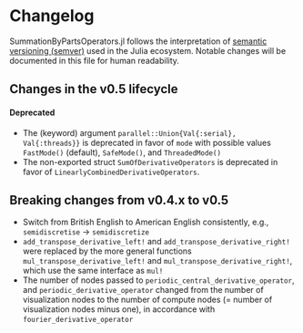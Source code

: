 # Changelog

SummationByPartsOperators.jl follows the interpretation of
[semantic versioning (semver)](https://julialang.github.io/Pkg.jl/dev/compatibility/#Version-specifier-format-1)
used in the Julia ecosystem. Notable changes will be documented in this file
for human readability.


## Changes in the v0.5 lifecycle

#### Deprecated

- The (keyword) argument `parallel::Union{Val{:serial}, Val{:threads}}`
  is deprecated in favor of `mode` with possible values
  `FastMode()` (default), `SafeMode()`, and `ThreadedMode()`
- The non-exported struct `SumOfDerivativeOperators` is deprecated in favor of
  `LinearlyCombinedDerivativeOperators`.


## Breaking changes from v0.4.x to v0.5

- Switch from British English to American English consistently, e.g.,
  `semidiscretise` → `semidiscretize`
- `add_transpose_derivative_left!` and `add_transpose_derivative_right!`
  were replaced by the more general functions
  `mul_transpose_derivative_left!` and `mul_transpose_derivative_right!`,
  which use the same interface as `mul!`
- The number of nodes passed to `periodic_central_derivative_operator`, and
  `periodic_derivative_operator` changed from the number of visualization nodes
  to the number of compute nodes (= number of visualization nodes minus one),
  in accordance with `fourier_derivative_operator`
